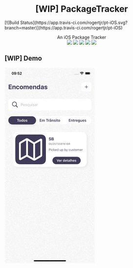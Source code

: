 <h1 align="center">[WIP] PackageTracker</h1>
[![Build Status](https://app.travis-ci.com/rogertjr/pt-iOS.svg?branch=master)](https://app.travis-ci.com/rogertjr/pt-iOS)
<p align="center">
    An iOS Package Tracker<br/>
    <img src="https://img.shields.io/badge/iOS-14.0+-blue.svg" />
    <img src="https://img.shields.io/badge/Xcode-13.0+-brightgreen.svg" />
    <img src="https://img.shields.io/badge/Swift-5.3-orange.svg" />
    <img src="https://img.shields.io/badge/SwiftUI-3.0-red.svg" />
    <img src="https://img.shields.io/badge/Core-Data-blue" />
</p>

## [WIP] Demo
![Demo PT](demo/demo.gif)

